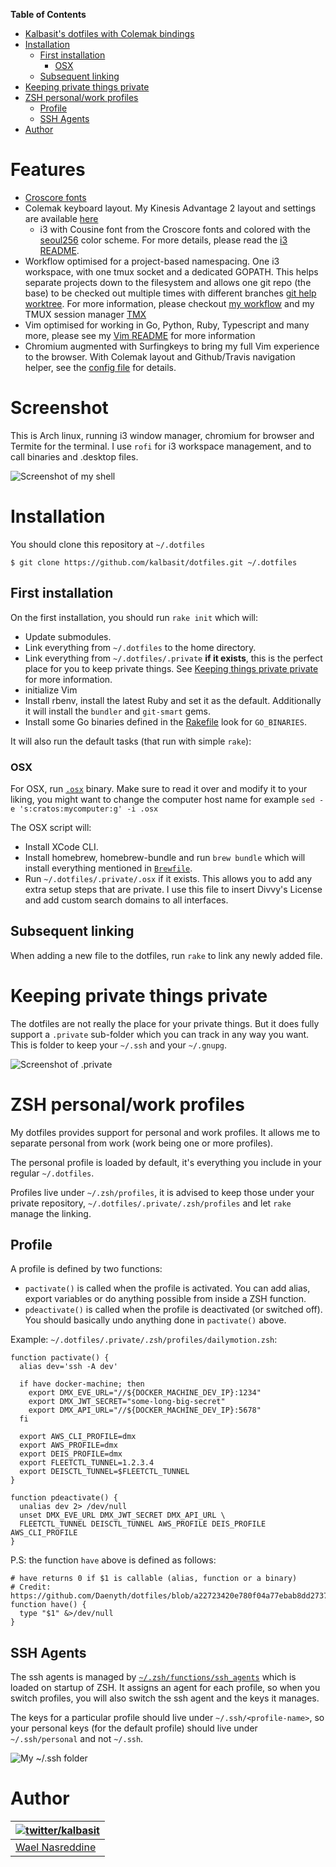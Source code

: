 <!-- START doctoc generated TOC please keep comment here to allow auto update -->
<!-- DON'T EDIT THIS SECTION, INSTEAD RE-RUN doctoc TO UPDATE -->
**Table of Contents**

- [Kalbasit's dotfiles with Colemak bindings](#kalbasits-dotfiles-with-colemak-bindings)
- [Installation](#installation)
  - [First installation](#first-installation)
    - [OSX](#osx)
  - [Subsequent linking](#subsequent-linking)
- [Keeping private things private](#keeping-private-things-private)
- [ZSH personal/work profiles](#zsh-personalwork-profiles)
  - [Profile](#profile)
  - [SSH Agents](#ssh-agents)
- [Author](#author)

<!-- END doctoc generated TOC please keep comment here to allow auto update -->

# Features

- [Croscore fonts](https://en.wikipedia.org/wiki/Croscore_fonts)
- Colemak keyboard layout. My Kinesis Advantage 2 layout and settings
	are available [here](https://github.com/kalbasit/advantage2)
	- i3 with Cousine font from the Croscore fonts and colored with
	the [seoul256](https://github.com/junegunn/seoul256.vim) color scheme. For more details, please read the [i3 README](https://github.com/kalbasit/dotfiles/tree/master/.config/i3).
- Workflow optimised for a project-based namespacing. One i3 workspace,
	with one tmux socket and a dedicated GOPATH. This helps separate
	projects down to the filesystem and allows one git repo (the base) to
	be checked out multiple times with different branches [git help
	worktree](https://git-scm.com/docs/git-worktree). For more
	information, please checkout [my
	workflow](https://github.com/kalbasit/workflow) and my TMUX session
	manager [TMX](https://github.com/kalbasit/tmx)
- Vim optimised for working in Go, Python, Ruby, Typescript and many
	more, please see my [Vim README](#TODO) for more information
- Chromium augmented with Surfingkeys to bring my full Vim experience to
	the browser. With Colemak layout and Github/Travis navigation helper,
	see the [config
	file](https://github.com/kalbasit/dotfiles/blob/master/.surfingkeys.js.erb)
	for details.

# Screenshot

This is Arch linux, running i3 window manager, chromium for browser and
Termite for the terminal. I use `rofi` for i3 workspace management, and
to call binaries and .desktop files.

![Screenshot of my shell](https://i.imgur.com/gNF5iHs.png)

# Installation

You should clone this repository at `~/.dotfiles`

```
$ git clone https://github.com/kalbasit/dotfiles.git ~/.dotfiles

```

## First installation

On the first installation, you should run `rake init` which will:

- Update submodules.
- Link everything from `~/.dotfiles` to the home directory.
- Link everything from `~/.dotfiles/.private` **if it exists**, this is
  the perfect place for you to keep private things. See [Keeping things
  private private][3] for more information.
- initialize Vim
- Install rbenv, install the latest Ruby and set it as the default.
	Additionally it will install the `bundler` and `git-smart` gems.
- Install some Go binaries defined in the
	[Rakefile](https://github.com/kalbasit/dotfiles/blob/master/Rakefile)
	look for `GO_BINARIES`.

It will also run the default tasks (that run with simple `rake`):

### OSX

For OSX, run [`.osx`][1] binary. Make sure to read it over and modify it
to your liking, you might want to change the computer host name for
example `sed -e 's:cratos:mycomputer:g' -i .osx`

The OSX script will:
- Install XCode CLI.
- Install homebrew, homebrew-bundle and run `brew bundle` which will
  install everything mentioned in [`Brewfile`][2].
- Run `~/.dotfiles/.private/.osx` if it exists. This allows you to
  add any extra setup steps that are private. I use this file to
  insert Divvy's License and add custom search domains to all
  interfaces.

## Subsequent linking

When adding a new file to the dotfiles, run `rake` to link any newly
added file.

# Keeping private things private

The dotfiles are not really the place for your private things. But it
does fully support a `.private` sub-folder which you can track in any
way you want. This is folder to keep your `~/.ssh` and your `~/.gnupg`.

![Screenshot of .private](https://i.imgur.com/UvWQmze.png)

# ZSH personal/work profiles

My dotfiles provides support for personal and work profiles. It allows
me to separate personal from work (work being one or more profiles).

The personal profile is loaded by default, it's everything you include
in your regular `~/.dotfiles`.

Profiles live under `~/.zsh/profiles`, it is advised to keep those under
your private repository, `~/.dotfiles/.private/.zsh/profiles` and let
`rake` manage the linking.

## Profile

A profile is defined by two functions:
- `pactivate()` is called when the profile is activated. You can add
  alias, export variables or do anything possible from inside a ZSH
  function.
- `pdeactivate()` is called when the profile is deactivated (or switched
  off). You should basically undo anything done in `pactivate()` above.

Example: `~/.dotfiles/.private/.zsh/profiles/dailymotion.zsh`:

```
function pactivate() {
  alias dev='ssh -A dev'

  if have docker-machine; then
    export DMX_EVE_URL="//${DOCKER_MACHINE_DEV_IP}:1234"
    export DMX_JWT_SECRET="some-long-big-secret"
    export DMX_API_URL="//${DOCKER_MACHINE_DEV_IP}:5678"
  fi

  export AWS_CLI_PROFILE=dmx
  export AWS_PROFILE=dmx
  export DEIS_PROFILE=dmx
  export FLEETCTL_TUNNEL=1.2.3.4
  export DEISCTL_TUNNEL=$FLEETCTL_TUNNEL
}

function pdeactivate() {
  unalias dev 2> /dev/null
  unset DMX_EVE_URL DMX_JWT_SECRET DMX_API_URL \
  FLEETCTL_TUNNEL DEISCTL_TUNNEL AWS_PROFILE DEIS_PROFILE AWS_CLI_PROFILE
}
```

P.S: the function `have` above is defined as follows:

```
# have returns 0 if $1 is callable (alias, function or a binary)
# Credit: https://github.com/Daenyth/dotfiles/blob/a22723420e780f04a77ebab8dd2737cfaba43c42/.bashrc#L47
function have() {
  type "$1" &>/dev/null
}
```

## SSH Agents

The ssh agents is managed by [`~/.zsh/functions/ssh_agents`][7] which is loaded on
startup of ZSH. It assigns an agent for each profile, so when you switch
profiles, you will also switch the ssh agent and the keys it manages.

The keys for a particular profile should live under
`~/.ssh/<profile-name>`, so your personal keys (for the default profile)
should live under `~/.ssh/personal` and not `~/.ssh`.

![My ~/.ssh folder](https://i.imgur.com/tNsMlks.png)

# Author

| [![twitter/kalbasit](https://avatars0.githubusercontent.com/u/87115?v=3&s=128)](http://twitter.com/kalbasit "Follow @kalbasit on Twitter") |
|---|
| [Wael Nasreddine](https://github.com/kalbasit) |

[1]: https://github.com/kalbasit/dotfiles/blob/master/.osx
[2]: https://github.com/kalbasit/dotfiles/blob/master/Brewfile
[3]: #keeping-private-things-private
[4]: https://github.com/kalbasit/dotfiles/blob/master/.vimrc#L3
[5]: https://github.com/kalbasit/dotfiles/blob/master/Rakefile#L21
[6]: https://github.com/mathiasbynens/dotfiles/blob/master/.osx
[7]: https://github.com/kalbasit/dotfiles/blob/master/.zsh/functions/ssh_agents
